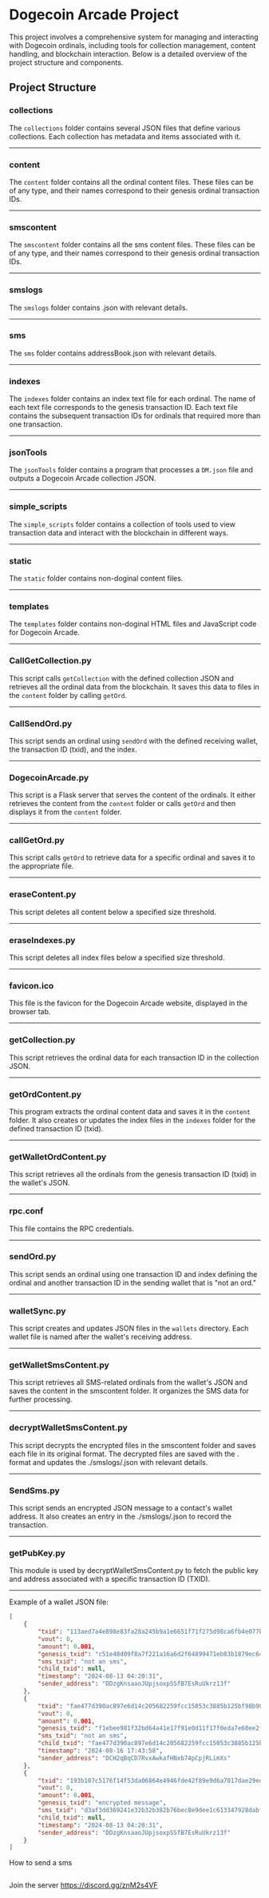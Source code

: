 
# Dogecoin Arcade Project

This project involves a comprehensive system for managing and interacting with Dogecoin ordinals, including tools for collection management, content handling, and blockchain interaction. Below is a detailed overview of the project structure and components.

## Project Structure

### collections

The `collections` folder contains several JSON files that define various collections. Each collection has metadata and items associated with it.

---

### content

The `content` folder contains all the ordinal content files. These files can be of any type, and their names correspond to their genesis ordinal transaction IDs.

---

### smscontent

The `smscontent` folder contains all the sms content files. These files can be of any type, and their names correspond to their genesis ordinal transaction IDs.

---

### smslogs

The `smslogs` folder contains <contact address>.json with relevant details.

---

### sms

The `sms` folder contains addressBook.json with relevant details.

---
### indexes

The `indexes` folder contains an index text file for each ordinal. The name of each text file corresponds to the genesis transaction ID. Each text file contains the subsequent transaction IDs for ordinals that required more than one transaction.

---

### jsonTools

The `jsonTools` folder contains a program that processes a `DM.json` file and outputs a Dogecoin Arcade collection JSON.

---

### simple_scripts

The `simple_scripts` folder contains a collection of tools used to view transaction data and interact with the blockchain in different ways.

---

### static

The `static` folder contains non-doginal content files.

---

### templates

The `templates` folder contains non-doginal HTML files and JavaScript code for Dogecoin Arcade.

---

### CallGetCollection.py

This script calls `getCollection` with the defined collection JSON and retrieves all the ordinal data from the blockchain. It saves this data to files in the `content` folder by calling `getOrd`.

---

### CallSendOrd.py

This script sends an ordinal using `sendOrd` with the defined receiving wallet, the transaction ID (txid), and the index.

---

### DogecoinArcade.py

This script is a Flask server that serves the content of the ordinals. It either retrieves the content from the `content` folder or calls `getOrd` and then displays it from the `content` folder.

---

### callGetOrd.py

This script calls `getOrd` to retrieve data for a specific ordinal and saves it to the appropriate file.

---

### eraseContent.py

This script deletes all content below a specified size threshold.

---

### eraseIndexes.py

This script deletes all index files below a specified size threshold.

---

### favicon.ico

This file is the favicon for the Dogecoin Arcade website, displayed in the browser tab.

---

### getCollection.py

This script retrieves the ordinal data for each transaction ID in the collection JSON.

---

### getOrdContent.py

This program extracts the ordinal content data and saves it in the `content` folder. It also creates or updates the index files in the `indexes` folder for the defined transaction ID (txid).

---

### getWalletOrdContent.py

This script retrieves all the ordinals from the genesis transaction ID (txid) in the wallet's JSON.

---

### rpc.conf

This file contains the RPC credentials.

---

### sendOrd.py

This script sends an ordinal using one transaction ID and index defining the ordinal and another transaction ID in the sending wallet that is "not an ord."

---

### walletSync.py

This script creates and updates JSON files in the `wallets` directory. Each wallet file is named after the wallet's receiving address.

---

### getWalletSmsContent.py
This script retrieves all SMS-related ordinals from the wallet's JSON and saves the content in the smscontent folder. It organizes the SMS data for further processing.

---

### decryptWalletSmsContent.py
This script decrypts the encrypted files in the smscontent folder and saves each file in its original format. The decrypted files are saved with the <txid>.<mime type extension> format and updates the ./smslogs/<contact address>.json with relevant details.

---

### SendSms.py
This script sends an encrypted JSON message to a contact's wallet address. It also creates an entry in the ./smslogs/<contact address>.json to record the transaction.

---

### getPubKey.py
This module is used by decryptWalletSmsContent.py to fetch the public key and address associated with a specific transaction ID (TXID).

---

Example of a wallet JSON file:

```json
[
    {
        "txid": "113aed7a4e898e83fa28a245b9a1e6651f71f275d98ca6fb4e077b2497017b90",
        "vout": 0,
        "amount": 0.001,
        "genesis_txid": "c51e48d09f8a7f221a16a6d2f64899471eb83b1879ec64bc26e6fc1cd19ed722",
        "sms_txid": "not an sms",
        "child_txid": null,
        "timestamp": "2024-08-13 04:20:31",
        "sender_address": "DDzgKnsaaoJUpjsoxpSSfB7EsRuUkrz13f"
    },
    {
        "txid": "fae477d390ac897e6d14c205682259fcc15053c3885b125bf98b9055783cb44e",
        "vout": 0,
        "amount": 0.001,
        "genesis_txid": "f1ebee981f32bd64a41e17f91e0d11f17f0eda7e60ee2fa599a44adf2a11ef2c",
        "sms_txid": "not an sms",
        "child_txid": "fae477d390ac897e6d14c205682259fcc15053c3885b125bf98b9055783cb44e",
        "timestamp": "2024-08-16 17:43:58",
        "sender_address": "DCH2qBqCD7RvxAwkafHNxb74pCpjRLimXs"
    },
    {
        "txid": "193b107c5176f14f53da06864e4946fde42f89e9d6a7017dae29ed5b8cb08a58",
        "vout": 0,
        "amount": 0.001,
        "genesis_txid": "encrypted message",
        "sms_txid": "d3af3dd369241e32b32b382b76bec8e9dee1c613347928dabfff351055d5e0a0",
        "child_txid": null,
        "timestamp": "2024-08-13 04:20:31",
        "sender_address": "DDzgKnsaaoJUpjsoxpSSfB7EsRuUkrz13f"
    }
]
```
How to send a sms
```

```
Join the server
https://discord.gg/znM2s4VF
